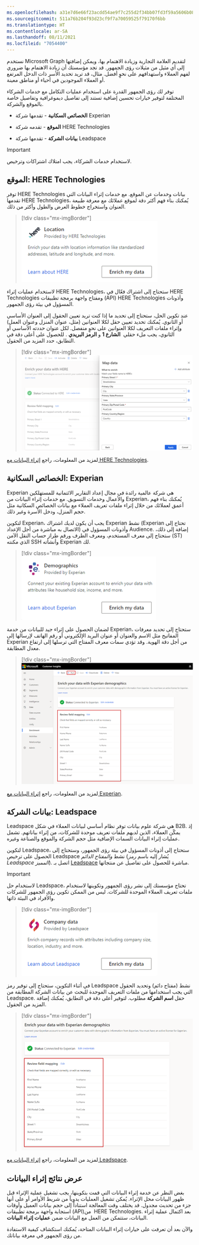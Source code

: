 ```yaml
---
ms.openlocfilehash: a31e7d6e66f23acdd54ae9f7c255d2f34bb07fd3f59a5606b08ddcebfd424ab4
ms.sourcegitcommit: 511a76b204f93d23cf9f7a70059525f79170f6bb
ms.translationtype: HT
ms.contentlocale: ar-SA
ms.lasthandoff: 08/11/2021
ms.locfileid: "7054400"
---
```

نستخدم Microsoft Graph لتقديم العلامة التجارية وزيادة الاهتمام بها، ويمكن إضافتها إلى أي مثيل من مثيلات رؤى الجمهور. قد تجد مؤسستك أن زيادة الاهتمام بها ضروري لفهم العملاء واستهدافهم على نحوٍ أفضل. مثال، قد تريد تحديد الأسر ذات الدخل المرتفع أو العملاء الموجودين في أحياء أو مناطق معينة.

توفر لك رؤى الجمهور القدرة على استخدام عمليات التكامل مع خدمات الشركاء المختلفة لتوفير خيارات تحسين إضافية تستند إلى تفاصيل ديموغرافية وتفاصيل خاصة بالموقع والشركة.

- **الخصائص السكانية** - تقدمها شركة Experian

- **الموقع** - تقدمه شركة HERE Technologies

- **بيانات الشركة** - تقدمها شركة Leadspace

> [!IMPORTANT]
> لاستخدام خدمات الشركاء، يجب امتلاك اشتراكات وترخيص.

## <a name="location-here-technologies"></a>الموقع: HERE Technologies

توفر HERE Technologies بيانات وخدمات عن الموقع. مع خدمات إثراء البيانات التي تقدمها HERE Technologies، يُمكنك بناء فهم أكثر دقة لموقع عملائك مع معرفة طبيعة العنوان واستخراج خطوط العرض والطول وأكثر من ذلك.

> [!div class="mx-imgBorder"]
> [![يُمكنك إثراء بياناتك باستخدام معلومات الموقع مثل العناوين القياسية وخط العرض والطول والمزيد.](../media/edp-04-01.png)](../media/edp-04-01.png#lightbox)

لاستخدام عمليات إثراء HERE Technologies، ستحتاج إلى اشتراك فعّال في HERE Technologies ومفتاح واجهة برمجة تطبيقات (API)‏ HERE Technologies وأذونات المسؤول في بيئة رؤى الجمهور.

عند تكوين الحل، ستحتاج إلى تحديد ما إذا كنت تريد تعيين الحقول إلى العنوان الأساسي أو الثانوي. يُمكنك تحديد تعيين حقل لكلا العنوانين (مثل، عنوان المنزل وعنوان العمل) وإثراء ملفات التعريف لكلا العنوانين على نحوٍ منفصل. لكل عنوان حددته الأساسي أو الثانوي، يجب ملء حقلي  **الشارع 1** و **الرمز البريدي** . للحصول على أعلى دقة في التطابق، حدد المزيد من الحقول.

> [!div class="mx-imgBorder"]
> [![لقطة شاشة لحقول بيانات الخريطة مع زر "تطبيق".](../media/edp-04-02.png)](../media/edp-04-02.png#lightbox)

لمزيد من المعلومات، راجع [إثراء البيانات مع HERE Technologies](/dynamics365/customer-insights/audience-insights/enrichment-here).

## <a name="demographics-experian"></a>الخصائص السكانية: Experian

Experian هي شركة عالمية رائدة في مجال إعداد التقارير الائتمانية للمستهلكين والأعمال وخدمات التسويق. مع خدمات إثراء البيانات من Experian، يُمكنك بناء فهم أعمق لعملائك من خلال إثراء ملفات تعريف العملاء مع بيانات الخصائص السكانية مثل حجم المنزل، ودخل الأسرة وغير ذلك.

لتكوين Experian، يجب أن يكون لديك اشتراك Experian نشط (Experian تحتاج إلى الاتصال به مباشرة من أجل الإعداد) وأذونات المسؤول في Audience. إضافة إلى ذلك، ستحتاج إلى معرف المستخدم، ومعرف الطرف ورقم طراز حساب النقل الآمن (ST) الذي مكنته SSH وأنشأته Experian لك.

> [!div class="mx-imgBorder"]
> [![يجب توصيل حساب Experian الحالي لإثراء بياناتك باستخدام خصائص مثل حجم المنزل، والدخل وغيره.](../media/edp-04-05.png)](../media/edp-04-05.png#lightbox)

لضمان الحصول على إثراء جيد للبيانات من خدمة Experian، ستحتاج إلى تحديد معرفات المفاتيح مثل الاسم والعنوان أو عنوان البريد الإلكتروني أو رقم الهاتف لإرسالها إلى Experian من أجل دقة الهوية. وقد تؤدي سمات معرف المفتاح التي ترسلها إلى ارتفاع معدل المطابقة.

> [!div class="mx-imgBorder"]
> [![حدد تشغيل للاتصال بـ Experian ومراجعة تعيينات الحقول.](../media/edp-04-07.png)](../media/edp-04-07.png#lightbox)

لمزيد من المعلومات، راجع [إثراء البيانات مع Experian](/dynamics365/customer-insights/audience-insights/enrichment-experian).

## <a name="company-data-leadspace"></a>بيانات الشركة: Leadspace

Leadspace هي شركة علوم بيانات توفر نظام أساسي لبيانات العملاء في شكل B2B. إذ يمكّن العملاء، الذين لديهم ملفات تعريف موحدة للشركات، من إثراء بياناتهم. تشمل عمليات إثراء البيانات السمات الإضافية مثل حجم الشركة والموقع والصناعة وغيره.

لتكوين Leadspace، ستحتاج إلى أذونات المسؤول في بيئة رؤى الجمهور، وستحتاج إلى الحصول على ترخيص Leadspace نشط *والمفتاح الدائم* (يُشار إليه باسم *رمز Leadspace المميز*). اتصل بـ [Leadspace](https://www.leadspace.com/products/leadspace-on-demand/) مباشرة للحصول على تفاصيل عن منتجاتها.

> [!IMPORTANT]
> لاستخدام حل Leadspace، تحتاج مؤسستك إلى نشر رؤى الجمهور وتكوينها لاستخدام ملفات تعريف العملاء الموحدة للشركات. ليس من الممكن تكوين رؤى الجمهور للشركات والأفراد في البيئة ذاتها.

> [!div class="mx-imgBorder"]
> [![يُمكنك إثراء سجلات الشركة ببعض السمات مثل حجم الشركة والموقع والصناعة وغيره.](../media/edp-04-03.png)](../media/edp-04-03.png#lightbox)

في أثناء التكوين، ستحتاج إلى توفير رمز Leadspace نشط (مفتاح دائم) وتحديد الحقول التي يجب استخدامها من ملفات التعريف الموحدة للبحث عن بيانات الشركة المطابقة من Leadspace. حقل **اسم الشركة** مطلوب. لتوفير أعلى دقة في التطابق، يُمكنك إضافة المزيد من الحقول.

> [!div class="mx-imgBorder"]
> [![لقطة شاشة من شاشة تعيين حقل المراجعة.](../media/edp-04-06.png)](../media/edp-04-06.png#lightbox)

لمزيد من المعلومات، راجع [إثراء البيانات مع Leadspace](/dynamics365/customer-insights/audience-insights/enrichment-leadspace).

## <a name="view-enrichment-results"></a>عرض نتائج إثراء البيانات

بغض النظر عن خدمة إثراء البيانات التي قمت بتكوينها، يجب تشغيل عملية الإثراء قبل ظهور البيانات محل الإثراء. يُمكن تشغيل العمليات يدوياً من شريط الأوامر أو على أنها جزء من تحديث مجدول. قد يختلف وقت المعالجة استناداً إلى حجم بيانات العميل وأوقات استجابة واجهة برمجة تطبيقات (API)‏ من HERE Technologies. بعد اكتمال عملية إثراء البيانات، ستتمكن من العمل مع البيانات ضمن **عمليات إثراء البيانات**.

والآن بعد أن تعرفت على خيارات إثراء البيانات المتاحة، يُمكنك استكشاف كيفية الاستفادة من رؤى الجمهور في معرفة بياناتك.
